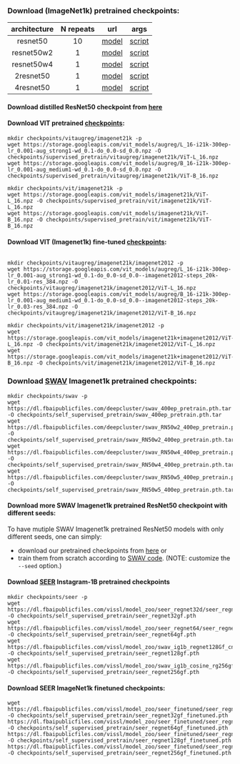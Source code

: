 ### Download (ImageNet1k) pretrained checkpoints:

| architecture| N repeats | url    | args |
| :---:       |    :----: | :---:  | :---:|
| resnet50    | 10      | [model](https://drive.google.com/file/d/1puDJCfUdexV7jc2QDtzT3GIV6bK_a5DS/view?usp=sharing)  | [script](scripts/supervised_transfer/imagenet/supervised_pretrain/resnet50.sh)|
| resnet50w2  | 1       | [model](https://drive.google.com/file/d/1yxpGox1on8EG-bgh5m96P-HmFdF1FqKV/view?usp=sharing)  | [script](scripts/supervised_transfer/imagenet/supervised_pretrain/resnet50_wide.sh)|
| resnet50w4  | 1       | [model](https://drive.google.com/file/d/1BMCdWbRp4nUxRQwKux-_BEQS_5TKC2h6/view?usp=sharing)  | [script](scripts/supervised_transfer/imagenet/supervised_pretrain/resnet50_wide.sh)|   
| 2resnet50   | 1       | [model](https://drive.google.com/file/d/1vC5es1ysSSZOEhkKQWBafjRyLR_oFPgl/view?usp=sharing)  | [script](scripts/supervised_transfer/imagenet/supervised_pretrain/resnet50_wide.sh)|
| 4resnet50   | 1       | [model](https://drive.google.com/file/d/1J3adr3hepZZXyLcncduBi3v6PZLPAEW5/view?usp=sharing)  | [script](scripts/supervised_transfer/imagenet/supervised_pretrain/resnet50_wide.sh)|

#### Download distilled ResNet50 checkpoint from [here](https://drive.google.com/file/d/1iS82WpEWaTqU6I1qbzEB64mttIp1dYDz/view?usp=sharing)


#### Download VIT pretrained [checkpoints](https://github.com/google-research/vision_transformer):
```
mkdir checkpoints/vitaugreg/imagenet21k -p
wget https://storage.googleapis.com/vit_models/augreg/L_16-i21k-300ep-lr_0.001-aug_strong1-wd_0.1-do_0.0-sd_0.0.npz -O checkpoints/supervised_pretrain/vitaugreg/imagenet21k/ViT-L_16.npz
wget https://storage.googleapis.com/vit_models/augreg/B_16-i21k-300ep-lr_0.001-aug_medium1-wd_0.1-do_0.0-sd_0.0.npz -O checkpoints/supervised_pretrain/vitaugreg/imagenet21k/ViT-B_16.npz

mkdir checkpoints/vit/imagenet21k -p
wget https://storage.googleapis.com/vit_models/imagenet21k/ViT-L_16.npz -O checkpoints/supervised_pretrain/vit/imagenet21k/ViT-L_16.npz
wget https://storage.googleapis.com/vit_models/imagenet21k/ViT-B_16.npz -O checkpoints/supervised_pretrain/vit/imagenet21k/ViT-B_16.npz

```

#### Download VIT (Imagenet1k) fine-tuned [checkpoints](https://github.com/google-research/vision_transformer):
```

mkdir checkpoints/vitaugreg/imagenet21k/imagenet2012 -p
wget https://storage.googleapis.com/vit_models/augreg/L_16-i21k-300ep-lr_0.001-aug_strong1-wd_0.1-do_0.0-sd_0.0--imagenet2012-steps_20k-lr_0.01-res_384.npz -O checkpoints/vitaugreg/imagenet21k/imagenet2012/ViT-L_16.npz
wget https://storage.googleapis.com/vit_models/augreg/B_16-i21k-300ep-lr_0.001-aug_medium1-wd_0.1-do_0.0-sd_0.0--imagenet2012-steps_20k-lr_0.03-res_384.npz -O checkpoints/vitaugreg/imagenet21k/imagenet2012/ViT-B_16.npz

mkdir checkpoints/vit/imagenet21k/imagenet2012 -p
wget https://storage.googleapis.com/vit_models/imagenet21k+imagenet2012/ViT-L_16.npz -O checkpoints/vit/imagenet21k/imagenet2012/ViT-L_16.npz
wget https://storage.googleapis.com/vit_models/imagenet21k+imagenet2012/ViT-B_16.npz -O checkpoints/vit/imagenet21k/imagenet2012/ViT-B_16.npz

```


### Download [SWAV](https://github.com/facebookresearch/swav) Imagenet1k pretrained checkpoints:
```
mkdir checkpoints/swav -p
wget https://dl.fbaipublicfiles.com/deepcluster/swav_400ep_pretrain.pth.tar -O checkpoints/self_supervised_pretrain/swav_400ep_pretrain.pth.tar
wget https://dl.fbaipublicfiles.com/deepcluster/swav_RN50w2_400ep_pretrain.pth.tar -O  checkpoints/self_supervised_pretrain/swav_RN50w2_400ep_pretrain.pth.tar
wget https://dl.fbaipublicfiles.com/deepcluster/swav_RN50w4_400ep_pretrain.pth.tar -O  checkpoints/self_supervised_pretrain/swav_RN50w4_400ep_pretrain.pth.tar
wget https://dl.fbaipublicfiles.com/deepcluster/swav_RN50w5_400ep_pretrain.pth.tar -O  checkpoints/self_supervised_pretrain/swav_RN50w5_400ep_pretrain.pth.tar
```

#### Download more SWAV Imagenet1k pretrained ResNet50 checkpoint with different seeds:


To have mutiple SWAV Imagenet1k pretrained ResNet50 models with only different seeds, one can simply:
- download our pretrained checkpoints from [here](https://drive.google.com/file/d/1D2DCInQKpqgqQC3dxtf5eOLD-dSrm2yN/view?usp=sharing) or 
- train them from scratch according to [SWAV code](https://github.com/facebookresearch/swav/blob/main/scripts/swav_400ep_pretrain.sh). (NOTE: customize the ```--seed``` option.)



#### Download [SEER](https://github.com/facebookresearch/vissl/tree/main/projects/SEER) Instagram-1B pretrained checkpoints

```
mkdir checkpoints/seer -p
wget https://dl.fbaipublicfiles.com/vissl/model_zoo/seer_regnet32d/seer_regnet32gf_model_iteration244000.torch -O checkpoints/self_supervised_pretrain/seer_regnet32gf.pth
wget https://dl.fbaipublicfiles.com/vissl/model_zoo/seer_regnet64/seer_regnet64gf_model_final_checkpoint_phase0.torch -O checkpoints/self_supervised_pretrain/seer_regnet64gf.pth
wget https://dl.fbaipublicfiles.com/vissl/model_zoo/swav_ig1b_regnet128Gf_cnstant_bs32_node16_sinkhorn10_proto16k_syncBN64_warmup8k/model_final_checkpoint_phase0.torch -O checkpoints/self_supervised_pretrain/seer_regnet128gf.pth
wget https://dl.fbaipublicfiles.com/vissl/model_zoo/swav_ig1b_cosine_rg256gf_noBNhead_wd1e5_fairstore_bs16_node64_sinkhorn10_proto16k_apex_syncBN64_warmup8k/model_final_checkpoint_phase0.torch -O checkpoints/self_supervised_pretrain/seer_regnet256gf.pth
```

#### Download SEER ImageNet1k finetuned checkpoints:

```
wget https://dl.fbaipublicfiles.com/vissl/model_zoo/seer_finetuned/seer_regnet32_finetuned_in1k_model_final_checkpoint_phase78.torch -O checkpoints/self_supervised_pretrain/seer_regnet32gf_finetuned.pth
https://dl.fbaipublicfiles.com/vissl/model_zoo/seer_finetuned/seer_regnet64_finetuned_in1k_model_final_checkpoint_phase78.torch -O checkpoints/self_supervised_pretrain/seer_regnet64gf_finetuned.pth
https://dl.fbaipublicfiles.com/vissl/model_zoo/seer_finetuned/seer_regnet128_finetuned_in1k_model_final_checkpoint_phase78.torch -O checkpoints/self_supervised_pretrain/seer_regnet128gf_finetuned.pth
https://dl.fbaipublicfiles.com/vissl/model_zoo/seer_finetuned/seer_regnet256_finetuned_in1k_model_final_checkpoint_phase38.torch -O checkpoints/self_supervised_pretrain/seer_regnet256gf_finetuned.pth
```